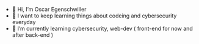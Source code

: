 - 👋 Hi, I’m Oscar Egenschwiller
- 👀 I want to keep learning things about codeing and cybersecurity everyday
- 🌱 I’m currently learning cybersecurity, web-dev ( front-end for now and after back-end )

<!---
oscarEGN/oscarEGN is a ✨ special ✨ repository because its `README.md` (this file) appears on your GitHub profile.
You can click the Preview link to take a look at your changes.
--->

